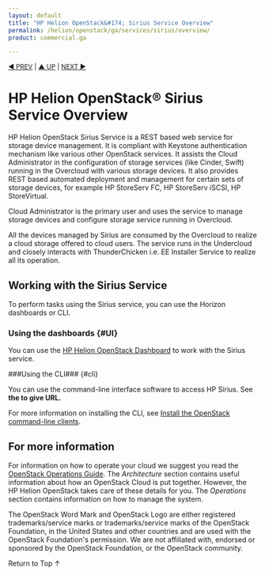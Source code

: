 ```yaml
---
layout: default
title: "HP Helion OpenStack&#174; Sirius Service Overview"
permalink: /helion/openstack/ga/services/sirius/overview/
product: commercial.ga

---
```

<!--PUBLISHED-->

<script>

function PageRefresh {
onLoad="window.refresh"
}

PageRefresh();

</script>


<p style="font-size: small;"> <a href="/helion/openstack/services/tripleo/overview/">&#9664; PREV</a> | <a href="/helion/openstack/services/overview/">&#9650; UP</a> | <a href="/helion/openstack/services/identity/overview/"> NEXT &#9654</a> </p>

# HP Helion OpenStack&#174; Sirius Service Overview #

HP Helion OpenStack Sirius Service is a REST based web service for storage device  management. It is compliant with Keystone authentication mechanism like various  other OpenStack services. It assists the Cloud Administrator in the configuration of storage services (like Cinder, Swift) running in the Overcloud with various storage devices. It also provides REST based  automated deployment and management for certain sets of storage devices, for example HP StoreServ FC, HP StoreServ iSCSI, HP StoreVirtual. 

Cloud Administrator is the primary user and uses the service to manage storage devices and configure storage service running in Overcloud.

All the devices managed by Sirius are consumed by the Overcloud to realize a cloud storage offered to cloud users. The service runs in the Undercloud and closely interacts with ThunderChicken i.e. EE Installer Service to realize all its operation.


## Working with the Sirius Service ##

To perform tasks using the Sirius service, you can use the Horizon dashboards or CLI.

### Using the dashboards {#UI}

You can use the [HP Helion OpenStack Dashboard](/helion/openstack/dashboard/how-works/) to work with the Sirius service.

###Using the CLI### {#cli}

You can use the command-line interface software to access HP Sirius. See **the to give URL.**

For more information on installing the CLI, see [Install the OpenStack command-line clients](http://docs.openstack.org/user-guide/content/install_clients.html).


## For more information ##

For information on how to operate your cloud we suggest you read the [OpenStack Operations Guide](http://docs.openstack.org/ops/). The *Architecture* section contains useful information about how an OpenStack Cloud is put together. However, the HP Helion OpenStack takes care of these details for you. The *Operations* section contains information on how to manage the system.

The OpenStack Word Mark and OpenStack Logo are either registered trademarks/service marks or trademarks/service marks of the OpenStack Foundation, in the United States and other countries and are used with the OpenStack Foundation's permission. We are not affiliated with, endorsed or sponsored by the OpenStack Foundation, or the OpenStack community.

 <a href="#top" style="padding:14px 0px 14px 0px; text-decoration: none;"> Return to Top &#8593; </a>

